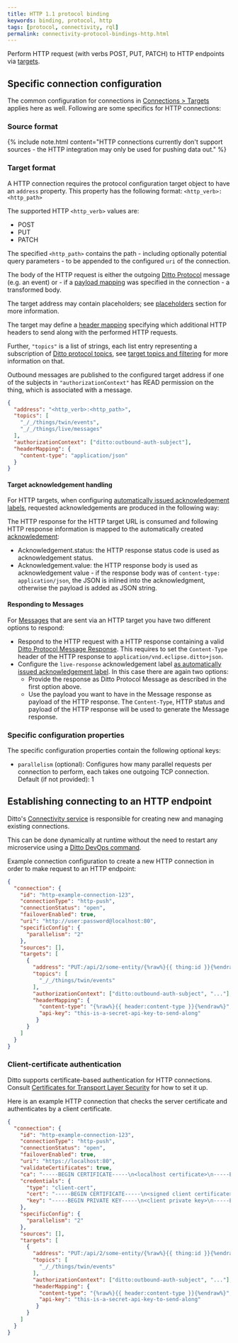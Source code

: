 ```yaml
---
title: HTTP 1.1 protocol binding
keywords: binding, protocol, http
tags: [protocol, connectivity, rql]
permalink: connectivity-protocol-bindings-http.html
---
```


Perform HTTP request (with verbs POST, PUT, PATCH) to HTTP endpoints via [targets](#target-format).

## Specific connection configuration

The common configuration for connections in [Connections > Targets](basic-connections.html#targets) applies here 
as well. Following are some specifics for HTTP connections:

### Source format

{% include note.html content="HTTP connections currently don't support sources - the HTTP integration may only be used for pushing data out." %}

### Target format

A HTTP connection requires the protocol configuration target object to have an `address` property.
This property has the following format: `<http_verb>:<http_path>`

The supported HTTP `<http_verb>` values are:
* POST
* PUT
* PATCH

The specified `<http_path>` contains the path - including optionally potential query parameters - to be appended to the configured
`uri` of the connection.

The body of the HTTP request is either the outgoing [Ditto Protocol](protocol-specification.html) message (e.g. an event)
or - if a [payload mapping](connectivity-mapping.html) was specified in the connection - a transformed body.

The target address may contain placeholders; see
[placeholders](basic-connections.html#placeholder-for-target-addresses) section for more information.

The target may define a [header mapping](connectivity-header-mapping.html) specifying which additional HTTP headers to
send along with the performed HTTP requests.

Further, `"topics"` is a list of strings, each list entry representing a subscription of
[Ditto protocol topics](protocol-specification-topic.html), see 
[target topics and filtering](basic-connections.html#target-topics-and-filtering) for more information on that.

Outbound messages are published to the configured target address if one of the subjects in `"authorizationContext"`
has READ permission on the thing, which is associated with a message.

```json
{
  "address": "<http_verb>:<http_path>",
  "topics": [
    "_/_/things/twin/events",
    "_/_/things/live/messages"
  ],
  "authorizationContext": ["ditto:outbound-auth-subject"],
  "headerMapping": {
    "content-type": "application/json"
  }
}
```

#### Target acknowledgement handling

For HTTP targets, when configuring 
[automatically issued acknowledgement labels](basic-connections.html#target-issued-acknowledgement-label), requested 
acknowledgements are produced in the following way:

The HTTP response for the HTTP target URL is consumed and following HTTP response information is mapped to the 
automatically created [acknowledement](protocol-specification-acks.html#acknowledgement):
* Acknowledgement.status: the HTTP response status code is used as acknowledgement status.
* Acknowledgement.value: the HTTP response body is used as acknowledgement value - if the response body was of 
  `content-type: application/json`, the JSON is inlined into the acknowledgment, otherwise the payload is added as JSON string.
  
#### Responding to Messages

For [Messages](basic-messages.html) that are sent via an HTTP target you have two different options to respond:

* Respond to the HTTP request with a HTTP response containing a valid [Ditto Protocol Message Response](protocol-specification-things-messages.html#responding-to-a-message). 
  This requires to set the `Content-Type` header of the HTTP response to `application/vnd.eclipse.ditto+json`.
* Configure the `live-response` acknowledgement label [as automatically issued acknowledgement label](basic-connections.html#target-issued-acknowledgement-label). 
  In this case there are again two options:
  * Provide the response as Ditto Protocol Message as described in the first option above.
  * Use the payload you want to have in the Message response as payload of the HTTP response. 
    The `Content-Type`, HTTP status and payload of the HTTP response will be used to generate the Message response.


### Specific configuration properties

The specific configuration properties contain the following optional keys:
* `parallelism` (optional): Configures how many parallel requests per connection to perform, each takes one outgoing 
TCP connection. Default (if not provided): 1

## Establishing connecting to an HTTP endpoint

Ditto's [Connectivity service](architecture-services-connectivity.html) is responsible for creating new and managing 
existing connections.

This can be done dynamically at runtime without the need to restart any microservice using a
[Ditto DevOps command](installation-operating.html#devops-commands).

Example connection configuration to create a new HTTP connection in order to make request to an HTTP endpoint:

```json
{
  "connection": {
    "id": "http-example-connection-123",
    "connectionType": "http-push",
    "connectionStatus": "open",
    "failoverEnabled": true,
    "uri": "http://user:password@localhost:80",
    "specificConfig": {
      "parallelism": "2"
    },
    "sources": [],
    "targets": [
      {
        "address": "PUT:/api/2/some-entity/{%raw%}{{ thing:id }}{%endraw%}",
        "topics": [
          "_/_/things/twin/events"
        ],
        "authorizationContext": ["ditto:outbound-auth-subject", "..."],
        "headerMapping": {
          "content-type": "{%raw%}{{ header:content-type }}{%endraw%}",
          "api-key": "this-is-a-secret-api-key-to-send-along"
         }
      }
    ]
  }
}
```

### Client-certificate authentication

Ditto supports certificate-based authentication for HTTP connections. Consult 
[Certificates for Transport Layer Security](connectivity-tls-certificates.html)
for how to set it up.

Here is an example HTTP connection that checks the server certificate and authenticates by a client certificate.

```json
{
  "connection": {
    "id": "http-example-connection-123",
    "connectionType": "http-push",
    "connectionStatus": "open",
    "failoverEnabled": true,
    "uri": "https://localhost:80",
    "validateCertificates": true,
    "ca": "-----BEGIN CERTIFICATE-----\n<localhost certificate>\n-----END CERTIFICATE-----",
    "credentials": {
      "type": "client-cert",
      "cert": "-----BEGIN CERTIFICATE-----\n<signed client certificate>\n-----END CERTIFICATE-----",
      "key": "-----BEGIN PRIVATE KEY-----\n<client private key>\n-----END PRIVATE KEY-----"
    },
    "specificConfig": {
      "parallelism": "2"
    },
    "sources": [],
    "targets": [
      {
        "address": "PUT:/api/2/some-entity/{%raw%}{{ thing:id }}{%endraw%}",
        "topics": [
          "_/_/things/twin/events"
        ],
        "authorizationContext": ["ditto:outbound-auth-subject", "..."],
        "headerMapping": {
          "content-type": "{%raw%}{{ header:content-type }}{%endraw%}",
          "api-key": "this-is-a-secret-api-key-to-send-along"
         }
      }
    ]
  }
}
```
